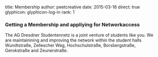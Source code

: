 title: Membership
author: peetcreative
date: 2015-03-16
direct: true
glyphicon: glyphicon-log-in
rank: 1

### Getting a Membership and appliying for Networkaccess
The AG Dresdner Studentennetz is a joint venture of students like you.
We are maintainining and improving the network within the student halls Wundtstraße, Zellescher Weg, Hochschulstraße, Borsbergstraße, Gerokstraße and Zeunerstraße.

